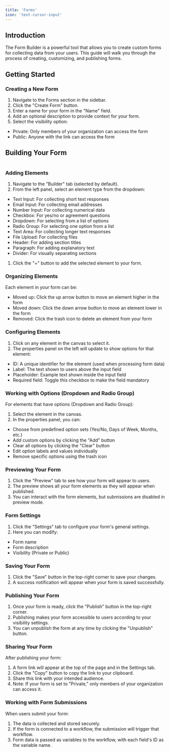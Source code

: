```yaml
---
title: 'Forms'
icon: 'text-cursor-input'
---
```


## Introduction

The Form Builder is a powerful tool that allows you to create custom forms for collecting data from your users. This guide will walk you through the process of creating, customizing, and publishing forms.

## Getting Started

### Creating a New Form

1. Navigate to the Forms section in the sidebar.
2. Click the "Create Form" button.
3. Enter a name for your form in the "Name" field.
4. Add an optional description to provide context for your form.
5. Select the visibility option:

* Private: Only members of your organization can access the form
* Public: Anyone with the link can access the form

## Building Your Form

<figure><img src="https://3431340728-files.gitbook.io/~/files/v0/b/gitbook-x-prod.appspot.com/o/spaces%2FsU4OKsizzEpCVNSoTs7U%2Fuploads%2FUGn44NNCJIhAraiwsF9m%2FScreenshot%202025-08-23%20at%2010.56.50%E2%80%AFPM.png?alt=media&#x26;token=ec70ecba-29ec-4fd8-b6e4-44073afd8e63" alt=""><figcaption></figcaption></figure>

### **Adding Elements**

1. Navigate to the "Builder" tab (selected by default).
2. From the left panel, select an element type from the dropdown:

* Text Input: For collecting short text responses
* Email Input: For collecting email addresses
* Number Input: For collecting numerical data
* Checkbox: For yes/no or agreement questions
* Dropdown: For selecting from a list of options
* Radio Group: For selecting one option from a list
* Text Area: For collecting longer text responses
* File Upload: For collecting files
* Header: For adding section titles
* Paragraph: For adding explanatory text
* Divider: For visually separating sections

1. Click the "+" button to add the selected element to your form.

### **Organizing Elements**

Each element in your form can be:

* Moved up: Click the up arrow button to move an element higher in the form
* Moved down: Click the down arrow button to move an element lower in the form
* Removed: Click the trash icon to delete an element from your form

### **Configuring Elements**

1. Click on any element in the canvas to select it.
2. The properties panel on the left will update to show options for that element:

* ID: A unique identifier for the element (used when processing form data)
* Label: The text shown to users above the input field
* Placeholder: Example text shown inside the input field
* Required field: Toggle this checkbox to make the field mandatory

### **Working with Options (Dropdown and Radio Group)**

For elements that have options (Dropdown and Radio Group):

1. Select the element in the canvas.
2. In the properties panel, you can:

* Choose from predefined option sets (Yes/No, Days of Week, Months, etc.)
* Add custom options by clicking the "Add" button
* Clear all options by clicking the "Clear" button
* Edit option labels and values individually
* Remove specific options using the trash icon

### Previewing Your Form

1. Click the "Preview" tab to see how your form will appear to users.
2. The preview shows all your form elements as they will appear when published.
3. You can interact with the form elements, but submissions are disabled in preview mode.

### Form Settings

1. Click the "Settings" tab to configure your form's general settings.
2. Here you can modify:

* Form name
* Form description
* Visibility (Private or Public)

### Saving Your Form

1. Click the "Save" button in the top-right corner to save your changes.
2. A success notification will appear when your form is saved successfully.

### Publishing Your Form

1. Once your form is ready, click the "Publish" button in the top-right corner.
2. Publishing makes your form accessible to users according to your visibility settings.
3. You can unpublish the form at any time by clicking the "Unpublish" button.

### Sharing Your Form

After publishing your form:

1. A form link will appear at the top of the page and in the Settings tab.
2. Click the "Copy" button to copy the link to your clipboard.
3. Share this link with your intended audience.
4. Note: If your form is set to "Private," only members of your organization can access it.

### Working with Form Submissions

When users submit your form:

1. The data is collected and stored securely.
2. If the form is connected to a workflow, the submission will trigger that workflow.
3. Form data is passed as variables to the workflow, with each field's ID as the variable name.
